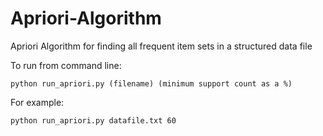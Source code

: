 # Apriori-Algorithm
Apriori Algorithm for finding all frequent item sets in a structured data file

To run from command line:
```
python run_apriori.py (filename) (minimum support count as a %)
```
For example:
```
python run_apriori.py datafile.txt 60
```
